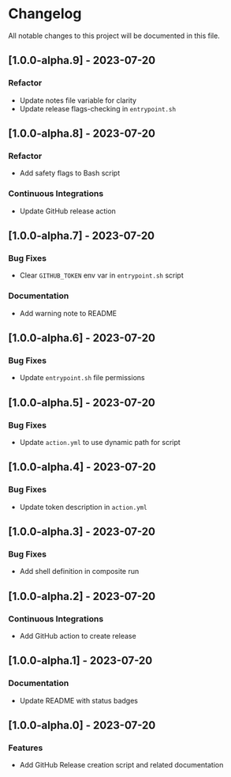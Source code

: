 # Changelog

All notable changes to this project will be documented in this file.

## [1.0.0-alpha.9] - 2023-07-20

### <!-- 04 -->Refactor

- Update notes file variable for clarity
- Update release flags-checking in `entrypoint.sh`

## [1.0.0-alpha.8] - 2023-07-20

### <!-- 04 -->Refactor

- Add safety flags to Bash script

### <!-- 07 -->Continuous Integrations

- Update GitHub release action

## [1.0.0-alpha.7] - 2023-07-20

### <!-- 02 -->Bug Fixes

- Clear `GITHUB_TOKEN` env var in `entrypoint.sh` script

### <!-- 05 -->Documentation

- Add warning note to README

## [1.0.0-alpha.6] - 2023-07-20

### <!-- 02 -->Bug Fixes

- Update `entrypoint.sh` file permissions

## [1.0.0-alpha.5] - 2023-07-20

### <!-- 02 -->Bug Fixes

- Update `action.yml` to use dynamic path for script

## [1.0.0-alpha.4] - 2023-07-20

### <!-- 02 -->Bug Fixes

- Update token description in `action.yml`

## [1.0.0-alpha.3] - 2023-07-20

### <!-- 02 -->Bug Fixes

- Add shell definition in composite run

## [1.0.0-alpha.2] - 2023-07-20

### <!-- 07 -->Continuous Integrations

- Add GitHub action to create release

## [1.0.0-alpha.1] - 2023-07-20

### <!-- 05 -->Documentation

- Update README with status badges

## [1.0.0-alpha.0] - 2023-07-20

### <!-- 01 -->Features

- Add GitHub Release creation script and related documentation

<!-- generated by git-cliff -->
